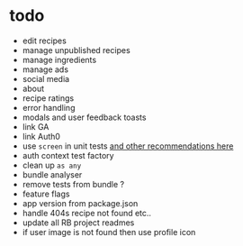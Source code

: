 # todo

- edit recipes
- manage unpublished recipes
- manage ingredients
- manage ads
- social media
- about
- recipe ratings
- error handling
- modals and user feedback toasts
- link GA
- link Auth0
- use `screen` in unit tests [and other recommendations here](https://kentcdodds.com/blog/common-mistakes-with-react-testing-library)
- auth context test factory
- clean up `as any`
- bundle analyser
- remove tests from bundle ?
- feature flags
- app version from package.json
- handle 404s recipe not found etc..
- update all RB project readmes
- if user image is not found then use profile icon

